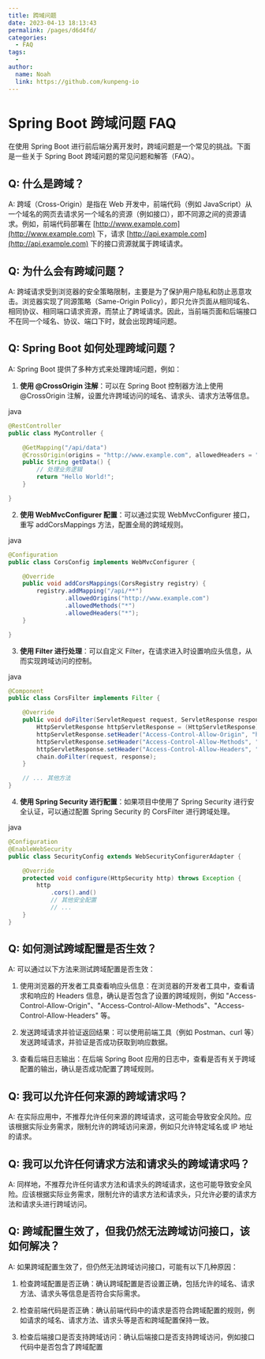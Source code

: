 ```yaml
---
title: 跨域问题
date: 2023-04-13 18:13:43
permalink: /pages/d6d4fd/
categories:
  - FAQ
tags:
  - 
author: 
  name: Noah
  link: https://github.com/kunpeng-io
---
```

Spring Boot 跨域问题 FAQ
====================

在使用 Spring Boot 进行前后端分离开发时，跨域问题是一个常见的挑战。下面是一些关于 Spring Boot 跨域问题的常见问题和解答（FAQ）。

Q: 什么是跨域？
---------

A: 跨域（Cross-Origin）是指在 Web 开发中，前端代码（例如 JavaScript）从一个域名的网页去请求另一个域名的资源（例如接口），即不同源之间的资源请求。例如，前端代码部署在 [http://www.example.com](http://www.example.com) 下，请求 [http://api.example.com](http://api.example.com) 下的接口资源就属于跨域请求。

Q: 为什么会有跨域问题？
-------------

A: 跨域请求受到浏览器的安全策略限制，主要是为了保护用户隐私和防止恶意攻击。浏览器实现了同源策略（Same-Origin Policy），即只允许页面从相同域名、相同协议、相同端口请求资源，而禁止了跨域请求。因此，当前端页面和后端接口不在同一个域名、协议、端口下时，就会出现跨域问题。

Q: Spring Boot 如何处理跨域问题？
------------------------

A: Spring Boot 提供了多种方式来处理跨域问题，例如：

1.  **使用 @CrossOrigin 注解**：可以在 Spring Boot 控制器方法上使用 @CrossOrigin 注解，设置允许跨域访问的域名、请求头、请求方法等信息。

java

```java
@RestController
public class MyController {

    @GetMapping("/api/data")
    @CrossOrigin(origins = "http://www.example.com", allowedHeaders = "*", methods = RequestMethod.GET)
    public String getData() {
        // 处理业务逻辑
        return "Hello World!";
    }

}
```

2.  **使用 WebMvcConfigurer 配置**：可以通过实现 WebMvcConfigurer 接口，重写 addCorsMappings 方法，配置全局的跨域规则。

java

```java
@Configuration
public class CorsConfig implements WebMvcConfigurer {

    @Override
    public void addCorsMappings(CorsRegistry registry) {
        registry.addMapping("/api/**")
                .allowedOrigins("http://www.example.com")
                .allowedMethods("*")
                .allowedHeaders("*");
    }

}
```

3.  **使用 Filter 进行处理**：可以自定义 Filter，在请求进入时设置响应头信息，从而实现跨域访问的控制。

java

```java
@Component
public class CorsFilter implements Filter {

    @Override
    public void doFilter(ServletRequest request, ServletResponse response, FilterChain chain) throws IOException, ServletException {
        HttpServletResponse httpServletResponse = (HttpServletResponse) response;
        httpServletResponse.setHeader("Access-Control-Allow-Origin", "http://www.example.com");
        httpServletResponse.setHeader("Access-Control-Allow-Methods", "*");
        httpServletResponse.setHeader("Access-Control-Allow-Headers", "*");
        chain.doFilter(request, response);
    }

    // ... 其他方法
}
```

4.  **使用 Spring Security 进行配置**：如果项目中使用了 Spring Security 进行安全认证，可以通过配置 Spring Security 的 CorsFilter 进行跨域处理。

java

```java
@Configuration
@EnableWebSecurity
public class SecurityConfig extends WebSecurityConfigurerAdapter {

    @Override
    protected void configure(HttpSecurity http) throws Exception {
        http
            .cors().and()
            // 其他安全配置
            // ...
    }
}
```

Q: 如何测试跨域配置是否生效？
----------------

A: 可以通过以下方法来测试跨域配置是否生效：

1.  使用浏览器的开发者工具查看响应头信息：在浏览器的开发者工具中，查看请求和响应的 Headers 信息，确认是否包含了设置的跨域规则，例如 "Access-Control-Allow-Origin"、"Access-Control-Allow-Methods"、"Access-Control-Allow-Headers" 等。

2.  发送跨域请求并验证返回结果：可以使用前端工具（例如 Postman、curl 等）发送跨域请求，并验证是否成功获取到响应数据。

3.  查看后端日志输出：在后端 Spring Boot 应用的日志中，查看是否有关于跨域配置的输出，确认是否成功配置了跨域规则。


Q: 我可以允许任何来源的跨域请求吗？
-------------------

A: 在实际应用中，不推荐允许任何来源的跨域请求，这可能会导致安全风险。应该根据实际业务需求，限制允许的跨域访问来源，例如只允许特定域名或 IP 地址的请求。

Q: 我可以允许任何请求方法和请求头的跨域请求吗？
-------------------------

A: 同样地，不推荐允许任何请求方法和请求头的跨域请求，这也可能导致安全风险。应该根据实际业务需求，限制允许的请求方法和请求头，只允许必要的请求方法和请求头进行跨域访问。

Q: 跨域配置生效了，但我仍然无法跨域访问接口，该如何解决？
------------------------------

A: 如果跨域配置生效了，但仍然无法跨域访问接口，可能有以下几种原因：

1.  检查跨域配置是否正确：确认跨域配置是否设置正确，包括允许的域名、请求方法、请求头等信息是否符合实际需求。

2.  检查前端代码是否正确：确认前端代码中的请求是否符合跨域配置的规则，例如请求的域名、请求方法、请求头等是否和跨域配置保持一致。

3.  检查后端接口是否支持跨域访问：确认后端接口是否支持跨域访问，例如接口代码中是否包含了跨域配置